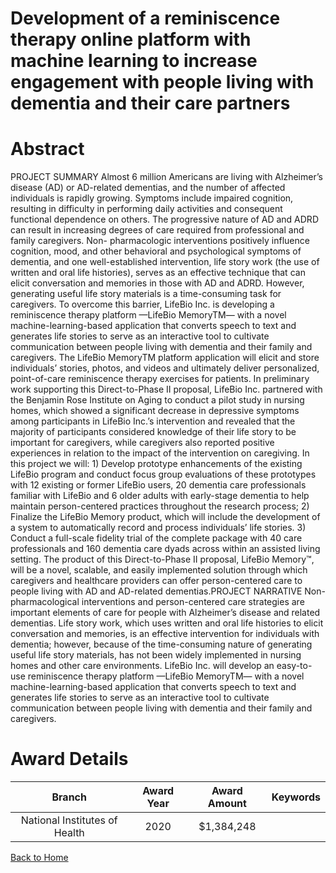 
Development of a reminiscence therapy online platform with machine learning to increase engagement with people living with dementia and their care partners
===========================================================================================================================================================

# Abstract


PROJECT SUMMARY
Almost 6 million Americans are living with Alzheimer’s disease (AD) or AD-related dementias, and the number
of affected individuals is rapidly growing. Symptoms include impaired cognition, resulting in difficulty in
performing daily activities and consequent functional dependence on others. The progressive nature of AD and
ADRD can result in increasing degrees of care required from professional and family caregivers. Non-
pharmacologic interventions positively influence cognition, mood, and other behavioral and psychological
symptoms of dementia, and one well-established intervention, life story work (the use of written and oral life
histories), serves as an effective technique that can elicit conversation and memories in those with AD and
ADRD. However, generating useful life story materials is a time-consuming task for caregivers. To overcome
this barrier, LifeBio Inc. is developing a reminiscence therapy platform —LifeBio MemoryTM— with a novel
machine-learning-based application that converts speech to text and generates life stories to serve as an
interactive tool to cultivate communication between people living with dementia and their family and caregivers.
The LifeBio MemoryTM platform application will elicit and store individuals’ stories, photos, and videos and
ultimately deliver personalized, point-of-care reminiscence therapy exercises for patients. In preliminary work
supporting this Direct-to-Phase II proposal, LifeBio Inc. partnered with the Benjamin Rose Institute on Aging to
conduct a pilot study in nursing homes, which showed a significant decrease in depressive symptoms among
participants in LifeBio Inc.’s intervention and revealed that the majority of participants considered knowledge of
their life story to be important for caregivers, while caregivers also reported positive experiences in relation to
the impact of the intervention on caregiving. In this project we will: 1) Develop prototype enhancements of the
existing LifeBio program and conduct focus group evaluations of these prototypes with 12 existing or former
LifeBio users, 20 dementia care professionals familiar with LifeBio and 6 older adults with early-stage dementia
to help maintain person-centered practices throughout the research process; 2) Finalize the LifeBio Memory
product, which will include the development of a system to automatically record and process individuals’ life
stories. 3) Conduct a full-scale fidelity trial of the complete package with 40 care professionals and 160 dementia
care dyads across within an assisted living setting. The product of this Direct-to-Phase II proposal, LifeBio
Memory™, will be a novel, scalable, and easily implemented solution through which caregivers and healthcare
providers can offer person-centered care to people living with AD and AD-related dementias.PROJECT NARRATIVE
Non-pharmacological interventions and person-centered care strategies are important elements of care for
people with Alzheimer’s disease and related dementias. Life story work, which uses written and oral life
histories to elicit conversation and memories, is an effective intervention for individuals with dementia;
however, because of the time-consuming nature of generating useful life story materials, has not been widely
implemented in nursing homes and other care environments. LifeBio Inc. will develop an easy-to-use
reminiscence therapy platform —LifeBio MemoryTM— with a novel machine-learning-based application that
converts speech to text and generates life stories to serve as an interactive tool to cultivate communication
between people living with dementia and their family and caregivers.  

# Award Details

|Branch|Award Year|Award Amount|Keywords|
| :---: | :---: | :---: | :---: |
|National Institutes of Health|2020|$1,384,248||
  
  


[Back to Home](https://github.com/chrischow/dod_sbir_awards/JH/#2502)